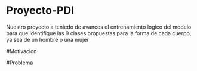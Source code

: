 # Proyecto-PDI
Nuestro proyecto a teniedo de avances el entrenamiento logico del modelo para que identifique las 9 clases propuestas para la forma de cada cuerpo, ya sea de un hombre o una mujer

#Motivacion

#Problema

